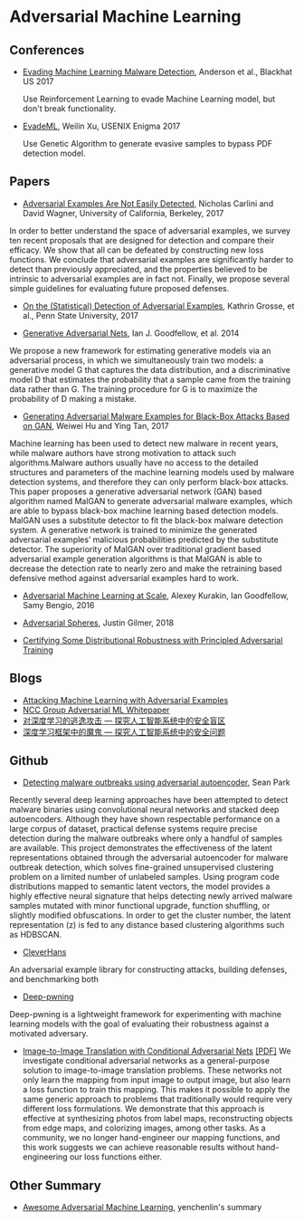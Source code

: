 # Adversarial Machine Learning

## Conferences
* [Evading Machine Learning Malware Detection](https://www.blackhat.com/docs/us-17/thursday/us-17-Anderson-Bot-Vs-Bot-Evading-Machine-Learning-Malware-Detection-wp.pdf), Anderson et al., Blackhat US 2017

  Use Reinforcement Learning to evade Machine Learning model, but don't break functionality.

* [EvadeML](http://evademl.org/gpevasion/), Weilin Xu, USENIX Enigma 2017

  Use Genetic Algorithm to generate evasive samples to bypass PDF detection model.

## Papers
* [Adversarial Examples Are Not Easily Detected](https://arxiv.org/pdf/1705.07263.pdf), Nicholas Carlini and David Wagner, University of California, Berkeley, 2017

In order to better understand the space of adversarial examples, we survey ten recent proposals that are designed for detection and compare their efficacy. We show that all can be defeated by constructing new loss functions. We conclude that adversarial examples are significantly harder to detect than previously appreciated, and the properties believed to be intrinsic to adversarial examples are in fact not. Finally, we propose several simple guidelines for evaluating future proposed defenses.

* [On the (Statistical) Detection of Adversarial Examples](https://arxiv.org/pdf/1702.06280.pdf), Kathrin Grosse, et al., Penn State University, 2017

* [Generative Adversarial Nets](https://papers.nips.cc/paper/5423-generative-adversarial-nets.pdf), Ian J. Goodfellow, et al. 2014

We propose a new framework for estimating generative models via an adversarial process, in which we simultaneously train two models: a generative model G that captures the data distribution, and a discriminative model D that estimates the probability that a sample came from the training data rather than G. The training procedure for G is to maximize the probability of D making a mistake.

* [Generating Adversarial Malware Examples for Black-Box Attacks Based on GAN](https://arxiv.org/pdf/1702.05983.pdf), Weiwei Hu and Ying Tan, 2017

Machine learning has been used to detect new malware in recent years, while malware authors have strong motivation to attack such algorithms.Malware authors usually have no access to the detailed structures and parameters of the machine learning models used by malware detection systems, and therefore they can only perform black-box attacks. This paper proposes a generative adversarial network (GAN) based algorithm named MalGAN to generate adversarial malware examples, which are able to bypass black-box machine learning based detection models. MalGAN uses a substitute detector to fit the black-box malware detection system. A generative network is trained to minimize the generated adversarial examples’ malicious probabilities predicted by the substitute detector. The superiority of MalGAN over traditional gradient based adversarial example generation algorithms is that MalGAN is able to decrease the detection rate to nearly zero and make the retraining based defensive method against adversarial examples hard to work.

* [Adversarial Machine Learning at Scale](https://arxiv.org/pdf/1611.01236.pdf), Alexey Kurakin, Ian Goodfellow, Samy Bengio, 2016

* [Adversarial Spheres](https://arxiv.org/pdf/1801.02774.pdf), Justin Gilmer, 2018

* [Certifying Some Distributional Robustness with Principled Adversarial Training](https://openreview.net/pdf?id=Hk6kPgZA-)

## Blogs
* [Attacking Machine Learning with Adversarial Examples](https://blog.openai.com/adversarial-example-research/)
* [NCC Group Adversarial ML Whitepaper](https://www.nccgroup.trust/uk/our-research/adversarial-machine-learning-approaches-and-defences/)
* [对深度学习的逃逸攻击 — 探究人工智能系统中的安全盲区](http://bobao.360.cn/learning/detail/4569.html)
* [深度学习框架中的魔鬼 — 探究人工智能系统中的安全问题](http://blogs.360.cn/blog/devils-in-the-deep-learning-framework/)

## Github
* [Detecting malware outbreaks using adversarial autoencoder](https://adc.github.trendmicro.com/separk/aae), Sean Park

Recently several deep learning approaches have been attempted to detect malware binaries using convolutional neural networks and stacked deep autoencoders. Although they have shown respectable performance on a large corpus of dataset, practical defense systems require precise detection during the malware outbreaks where only a handful of samples are available. This project demonstrates the effectiveness of the latent representations obtained through the adversarial autoencoder for malware outbreak detection, which solves fine-grained unsupervised clustering problem on a limited number of unlabeled samples. Using program code distributions mapped to semantic latent vectors, the model provides a highly effective neural signature that helps detecting newly arrived malware samples mutated with minor functional upgrade, function shuffling, or slightly modified obfuscations. In order to get the cluster number, the latent representation (z) is fed to any distance based clustering algorithms such as HDBSCAN.

* [CleverHans](https://github.com/tensorflow/cleverhans)

An adversarial example library for constructing attacks, building defenses, and benchmarking both

* [Deep-pwning](https://github.com/cchio/deep-pwning)

Deep-pwning is a lightweight framework for experimenting with machine learning models with the goal of evaluating their robustness against a motivated adversary.

* [Image-to-Image Translation with Conditional Adversarial Nets](https://phillipi.github.io/pix2pix/) [[PDF]](https://arxiv.org/pdf/1611.07004.pdf)
We investigate conditional adversarial networks as a general-purpose solution to image-to-image translation problems. These networks not only learn the mapping from input image to output image, but also learn a loss function to train this mapping. This makes it possible to apply the same generic approach to problems that traditionally would require very different loss formulations. We demonstrate that this approach is effective at synthesizing photos from label maps, reconstructing objects from edge maps, and colorizing images, among other tasks. As a community, we no longer hand-engineer our mapping functions, and this work suggests we can achieve reasonable results without hand-engineering our loss functions either. 


## Other Summary
* [Awesome Adversarial Machine Learning](https://github.com/yenchenlin/awesome-adversarial-machine-learning),  yenchenlin's summary


